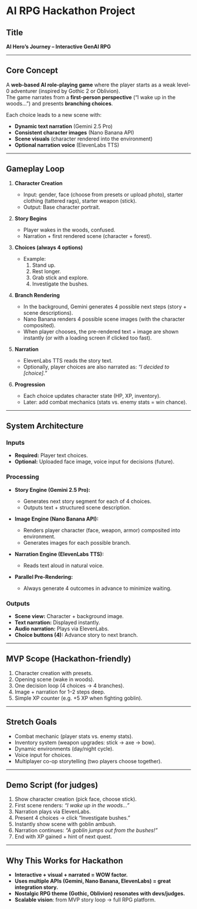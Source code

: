 # AI RPG Hackathon Project

## Title
**AI Hero’s Journey – Interactive GenAI RPG**

---

## Core Concept
A **web-based AI role-playing game** where the player starts as a weak level-0 adventurer (inspired by Gothic 2 or Oblivion).  
The game narrates from a **first-person perspective** (“I wake up in the woods…”) and presents **branching choices**.  

Each choice leads to a new scene with:
- **Dynamic text narration** (Gemini 2.5 Pro)  
- **Consistent character images** (Nano Banana API)  
- **Scene visuals** (character rendered into the environment)  
- **Optional narration voice** (ElevenLabs TTS)  

---

## Gameplay Loop
1. **Character Creation**
   - Input: gender, face (choose from presets or upload photo), starter clothing (tattered rags), starter weapon (stick).  
   - Output: Base character portrait.  

2. **Story Begins**
   - Player wakes in the woods, confused.  
   - Narration + first rendered scene (character + forest).  

3. **Choices (always 4 options)**
   - Example:  
     1. Stand up.  
     2. Rest longer.  
     3. Grab stick and explore.  
     4. Investigate the bushes.  

4. **Branch Rendering**
   - In the background, Gemini generates 4 possible next steps (story + scene descriptions).  
   - Nano Banana renders 4 possible scene images (with the character composited).  
   - When player chooses, the pre-rendered text + image are shown instantly (or with a loading screen if clicked too fast).  

5. **Narration**
   - ElevenLabs TTS reads the story text.  
   - Optionally, player choices are also narrated as: *“I decided to [choice].”*  

6. **Progression**
   - Each choice updates character state (HP, XP, inventory).  
   - Later: add combat mechanics (stats vs. enemy stats = win chance).  

---

## System Architecture

### Inputs
- **Required:** Player text choices.  
- **Optional:** Uploaded face image, voice input for decisions (future).  

### Processing
- **Story Engine (Gemini 2.5 Pro):**  
  - Generates next story segment for each of 4 choices.  
  - Outputs text + structured scene description.  

- **Image Engine (Nano Banana API):**  
  - Renders player character (face, weapon, armor) composited into environment.  
  - Generates images for each possible branch.  

- **Narration Engine (ElevenLabs TTS):**  
  - Reads text aloud in natural voice.  

- **Parallel Pre-Rendering:**  
  - Always generate 4 outcomes in advance to minimize waiting.  

### Outputs
- **Scene view:** Character + background image.  
- **Text narration:** Displayed instantly.  
- **Audio narration:** Plays via ElevenLabs.  
- **Choice buttons (4):** Advance story to next branch.  

---

## MVP Scope (Hackathon-friendly)
1. Character creation with presets.  
2. Opening scene (wake in woods).  
3. One decision loop (4 choices → 4 branches).  
4. Image + narration for 1–2 steps deep.  
5. Simple XP counter (e.g. +5 XP when fighting goblin).  

---

## Stretch Goals
- Combat mechanic (player stats vs. enemy stats).  
- Inventory system (weapon upgrades: stick → axe → bow).  
- Dynamic environments (day/night cycle).  
- Voice input for choices.  
- Multiplayer co-op storytelling (two players choose together).  

---

## Demo Script (for judges)
1. Show character creation (pick face, choose stick).  
2. First scene renders: *“I wake up in the woods…”*  
3. Narration plays via ElevenLabs.  
4. Present 4 choices → click “Investigate bushes.”  
5. Instantly show scene with goblin ambush.  
6. Narration continues: *“A goblin jumps out from the bushes!”*  
7. End with XP gained + hint of next quest.  

---

## Why This Works for Hackathon
- **Interactive + visual + narrated = WOW factor.**  
- **Uses multiple APIs (Gemini, Nano Banana, ElevenLabs) = great integration story.**  
- **Nostalgic RPG theme (Gothic, Oblivion) resonates with devs/judges.**  
- **Scalable vision**: from MVP story loop → full RPG platform.  
